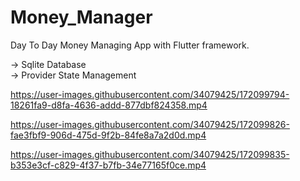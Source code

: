 # Money_Manager

Day To Day Money Managing App with Flutter framework.  

-> Sqlite Database  
-> Provider State Management  

<!-- <img src="https://github.com/AzharKV/Money_Manager/blob/master/screenshot/20210702_154652.gif?raw=true" width="30%">  
<img src="https://github.com/AzharKV/Money_Manager/blob/master/screenshot/20210702_155007.gif?raw=true" width="30%">  
<img src="https://github.com/AzharKV/Money_Manager/blob/master/screenshot/20210702_155204.gif?raw=true" width="30%"> -->


https://user-images.githubusercontent.com/34079425/172099794-18261fa9-d8fa-4636-addd-877dbf824358.mp4

https://user-images.githubusercontent.com/34079425/172099826-fae3fbf9-906d-475d-9f2b-84fe8a7a2d0d.mp4

https://user-images.githubusercontent.com/34079425/172099835-b353e3cf-c829-4f37-b7fb-34e77165f0ce.mp4
